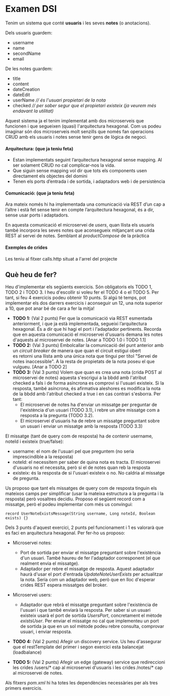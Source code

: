 # Examen DSI 
Tenim un sistema que conté **usuaris** i les seves **notes** (o anotacions).

Dels usuaris guardem:
* username
* name
* secondName
* email

De les notes guardem:
* title
* content
* dateCreation
* dateEdit
* userName  *// és l'usuari propietari de la nota*
* checked   *// per saber segur que el propietari existeix (ja veurem més endavant la utilitat)*

Aquest sistema ja el tenim implementat amb dos microserveis que funcionen i que segueixen (quasi) l'arquitectura hexagonal.
Com us podeu imaginar són dos microserveis molt senzills que només fan operacions CRUD amb els usuaris i notes sense tenir gens
de lògica de negoci.

#### Arquitectura: (que ja teniu feta)

* Estan implementats seguint l’arquitectura hexagonal sense mapping. Al ser solament CRUD no cal complicar-nos la vida.
* Que siguin sense mapping vol dir que tots els components usen directament els objectes del domini
* Tenen els ports d’entrada i de sortida, i adaptadors web i de persistència

#### Comunicació: (que ja teniu feta)
Ara mateix només hi ha implementada una comunicació via REST d’un cap a l’altre i està fet sense tenir en compte l’arquitectura hexagonal,
és a dir, sense usar ports i adaptadors. 

En aquesta comunicació el microservei de *users*, quan llista els usuaris també incorpora les seves notes que aconsegueix
mitjançant una crida REST al servei de notes. Semblant al *productCompose* de la pràctica

#### Exemples de crides
Les teniu al fitxer calls.http situat a l'arrel del projecte

## Què heu de fer? 
Heu d'implementar els següents exercicis. Són obligatoris els TODO 1, TODO 2 i TODO 3. I heu d'escollir si voleu fer 
el TODO 4 o el TODO 5. Per tant, si feu 4 exercicis podeu obtenir 10 punts. Si algú té temps, pot implementar els dos darrers exercicis 
i aconseguir un 12, una nota superior a 10, que pot anar bé de cara a fer la mitja!

* **TODO 1:** (Val 2 punts) Fer que la comunicació via REST esmentada anteriorment, i que ja està implementada, segueixi l’arquitectura hexagonal. És a dir que hi hagi el port i l'adaptador pertinents.
  Recorda que en aquesta comunicació el microservei d'usuaris demana les notes d'aquests al microservei de notes. [Anar a TODO 1.0 i TODO 1.1]
* **TODO 2:** (Val 3 punts) Embolcallar la comunicació del punt anterior amb un *circuit breaker* de manera que quan el circuit estigui obert  
  es retorni una llista amb una única nota que tingui per títol "Servei de notes inaccessible". A la resta de propietats de la nota poseu el
  que vulgueu. [Anar a TODO 2]
* **TODO 3:** (Val 3 punts) Volem que quan es crea una nota (crida POST al microservei de notes) aquesta s'escrigui a la bbdd amb l'atribut checked
a fals i de forma asíncrona es comprovi si l'usuari existeix. Si la resposta, també asíncrona, és afirmativa aleshores es modifica la nota de la
bbdd amb l'atribut checked a true i en cas contrari s'esborra. Per tant:
  * El microservei de notes ha d'enviar un missatge per preguntar de l'existència d'un usuari (TODO 3.1), i rebre un altre missatge com a resposta a la pregunta (TODO 3.2).
  * El microservei d'usuaris ha de rebre un missatge preguntant sobre un usuari i enviar un missatge amb la resposta (TODO 3.3) 

El missatge (tant de query com de resposta) ha de contenir username, noteId i existeix (true/false):
* username: el nom de l'usuari pel que preguntem (no seria imprescindible a la resposta)
* noteId: el necessitem per saber de quina nota es tracta. El microservei d'usuaris no el necessita, però sí el de notes quan reb la resposta
* existeix: és la resposta de si l'usuari existeix o no. No caldria al missatge de pregunta.

Us proposo que tant els missatges de query com de resposta tinguin els mateixos camps per simplificar (usar la mateixa estructura a la pregunta i la resposta) però
vosaltres decidiu. Proposo el següent record com a missatge, però el podeu implementar com més us convingui:
```
record UserNoteExistsMessage(String username, Long noteId, Boolean exists) {}
```
Dels 3 punts d'aquest exercici, 2 punts pel funcionament i 1 es valorarà que es faci en arquitectura hexagonal. Per fer-ho us proposo:
* Microservei notes:
  * Port de sortida per enviar el missatge preguntant sobre l'existència d'un usuari. També haureu de fer l'adaptador corresponent (el que realment envia el missatge).
  * Adaptador per rebre el missatge de resposta. Aquest adaptador haurà d'usar el port d'entrada *UpdateNoteUserExists* per actualitzar la nota. 
    Seria com un adaptador web, però que en lloc d'esperar crides REST espera missatges del broker.
* Microservei users:
  * Adaptador que rebrà el missatge preguntant sobre l'existència de l'usuari i que també enviarà la resposta. Per saber si un usuari existeix usarà 
    el port de sortida *UsersPort*, concretament el mètode *existsUser*. Per enviar el missatge no cal que implementeu un port de sortida ja que
    en un sol mètode podeu rebre consulta, comprovar usuari, i enviar resposta.

* **TODO 4:** (Val 2 punts) Afegir un discovery service. Us heu d'assegurar que el restTemplate del primer i segon exercici esta balancejat (loadbalance) 
* **TODO 5:** (Val 2 punts) Afegir un edge (gateway) service que redireccioni les crides /users/* cap al microservei d'usuaris i les crides
/notes/* cap al microservei de notes. 
 
Als fitxers *pom.xml* hi ha totes les dependències necessàries per als tres primers exercicis. 

